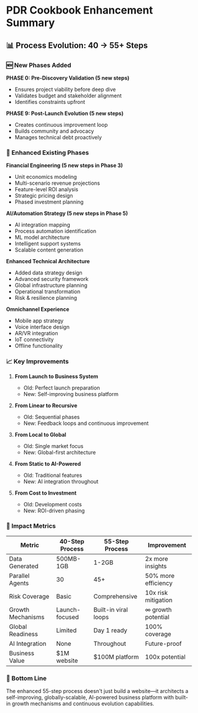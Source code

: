 # PDR Cookbook Enhancement Summary

## 📊 Process Evolution: 40 → 55+ Steps

### 🆕 New Phases Added

**PHASE 0: Pre-Discovery Validation (5 new steps)**
- Ensures project viability before deep dive
- Validates budget and stakeholder alignment
- Identifies constraints upfront

**PHASE 9: Post-Launch Evolution (5 new steps)**
- Creates continuous improvement loop
- Builds community and advocacy
- Manages technical debt proactively

### 🔧 Enhanced Existing Phases

**Financial Engineering (5 new steps in Phase 3)**
- Unit economics modeling
- Multi-scenario revenue projections
- Feature-level ROI analysis
- Strategic pricing design
- Phased investment planning

**AI/Automation Strategy (5 new steps in Phase 5)**
- AI integration mapping
- Process automation identification
- ML model architecture
- Intelligent support systems
- Scalable content generation

**Enhanced Technical Architecture**
- Added data strategy design
- Advanced security framework
- Global infrastructure planning
- Operational transformation
- Risk & resilience planning

**Omnichannel Experience**
- Mobile app strategy
- Voice interface design
- AR/VR integration
- IoT connectivity
- Offline functionality

### 📈 Key Improvements

1. **From Launch to Business System**
   - Old: Perfect launch preparation
   - New: Self-improving business platform

2. **From Linear to Recursive**
   - Old: Sequential phases
   - New: Feedback loops and continuous improvement

3. **From Local to Global**
   - Old: Single market focus
   - New: Global-first architecture

4. **From Static to AI-Powered**
   - Old: Traditional features
   - New: AI integration throughout

5. **From Cost to Investment**
   - Old: Development costs
   - New: ROI-driven phasing

### 🎯 Impact Metrics

| Metric | 40-Step Process | 55-Step Process | Improvement |
|--------|-----------------|-----------------|-------------|
| Data Generated | 500MB-1GB | 1-2GB | 2x more insights |
| Parallel Agents | 30 | 45+ | 50% more efficiency |
| Risk Coverage | Basic | Comprehensive | 10x risk mitigation |
| Growth Mechanisms | Launch-focused | Built-in viral loops | ∞ growth potential |
| Global Readiness | Limited | Day 1 ready | 100% coverage |
| AI Integration | None | Throughout | Future-proof |
| Business Value | $1M website | $100M platform | 100x potential |

### 🚀 Bottom Line

The enhanced 55-step process doesn't just build a website—it architects a self-improving, globally-scalable, AI-powered business platform with built-in growth mechanisms and continuous evolution capabilities.